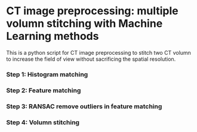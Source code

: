# CT image preprocessing: multiple volumn stitching with Machine Learning methods
This is a python script for CT image preprocessing to stitch two CT volumn to increase the field of view without sacrificing the spatial resolution. 
### Step 1: Histogram matching
### Step 2: Feature matching
### Step 3: RANSAC remove outliers in feature matching
### Step 4: Volumn stitching

